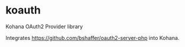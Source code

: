 koauth
=======================================

Kohana OAuth2 Provider library

Integrates https://github.com/bshaffer/oauth2-server-php into Kohana.
